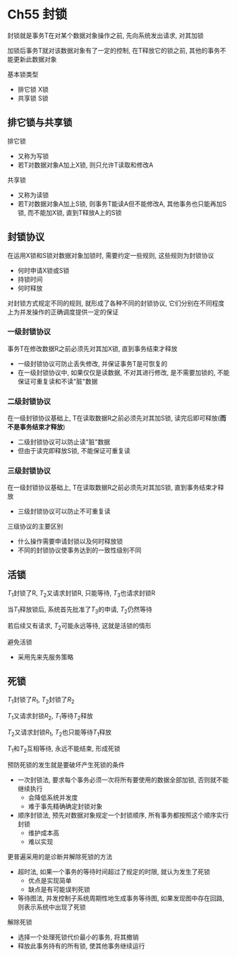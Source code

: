# Ch55 封锁

封锁就是事务T在对某个数据对象操作之前, 先向系统发出请求, 对其加锁

加锁后事务T就对该数据对象有了一定的控制, 在T释放它的锁之前, 其他的事务不能更新此数据对象

基本锁类型
- 排它锁 X锁
- 共享锁 S锁

## 排它锁与共享锁
排它锁
- 又称为写锁
- 若T对数据对象A加上X锁, 则只允许T读取和修改A

共享锁
- 又称为读锁
- 若T对数据对象A加上S锁, 则事务T能读A但不能修改A, 其他事务也只能再加S锁, 而不能加X锁, 直到T释放A上的S锁


## 封锁协议
在运用X锁和S锁对数据对象加锁时, 需要约定一些规则, 这些规则为封锁协议
- 何时申请X锁或S锁
- 持锁时间
- 何时释放

对封锁方式规定不同的规则, 就形成了各种不同的封锁协议, 它们分别在不同程度上为并发操作的正确调度提供一定的保证

### 一级封锁协议
事务T在修改数据R之前必须先对其加X锁, 直到事务结束才释放
- 一级封锁协议可防止丢失修改, 并保证事务T是可恢复的
- 在一级封锁协议中, 如果仅仅是读数据, 不对其进行修改, 是不需要加锁的, 不能保证可重复读和不读"脏"数据

### 二级封锁协议
在一级封锁协议基础上, T在读取数据R之前必须先对其加S锁, 读完后即可释放(**而不是事务结束才释放**)
- 二级封锁协议可以防止读"脏"数据
- 但由于读完即释放S锁, 不能保证可重复读

### 三级封锁协议
在一级封锁协议基础上, T在读取数据R之前必须先对其加S锁, 直到事务结束才释放
- 三级封锁协议可以防止不可重复读


三级协议的主要区别
- 什么操作需要申请封锁以及何时释放锁
- 不同的封锁协议使事务达到的一致性级别不同

## 活锁
$T_1$封锁了R, $T_2$又请求封锁R, 只能等待, $T_3$也请求封锁R

当$T_1$释放锁后, 系统首先批准了$T_3$的申请, $T_2$仍然等待

若后续又有请求, $T_2$可能永远等待, 这就是活锁的情形


避免活锁
- 采用先来先服务策略

## 死锁
$T_1$封锁了$R_1$, $T_2$封锁了$R_2$

$T_1$又请求封锁$R_2$, $T_1$等待$T_2$释放

$T_2$又请求封锁$R_1$, $T_2$也只能等待$T_1$释放

$T_1$和$T_2$互相等待, 永远不能结束, 形成死锁

预防死锁的发生就是要破坏产生死锁的条件
- 一次封锁法, 要求每个事务必须一次将所有要使用的数据全部加锁, 否则就不能继续执行
  - 会降低系统并发度
  - 难于事先精确确定封锁对象
- 顺序封锁法, 预先对数据对象规定一个封锁顺序, 所有事务都按照这个顺序实行封锁
  - 维护成本高
  - 难以实现


更普遍采用的是诊断并解除死锁的方法
- 超时法, 如果一个事务的等待时间超过了规定的时限, 就认为发生了死锁
  - 优点是实现简单
  - 缺点是有可能误判死锁
- 等待图法, 并发控制子系统周期性地生成事务等待图, 如果发现图中存在回路, 则表示系统中出现了死锁

解除死锁
- 选择一个处理死锁代价最小的事务, 将其撤销
- 释放此事务持有的所有锁, 使其他事务继续运行